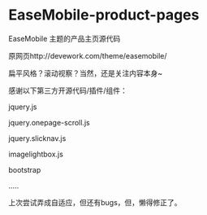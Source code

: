 EaseMobile-product-pages
========================

EaseMobile  主题的产品主页源代码

原网页http://devework.com/theme/easemobile/

扁平风格？滚动视察？当然，还是关注内容本身~

感谢以下第三方开源代码/插件/组件：

jquery.js

jquery.onepage-scroll.js

jquery.slicknav.js

imagelightbox.js

bootstrap

.....


上次尝试弄成自适应，但还有bugs，但，懒得修正了。
